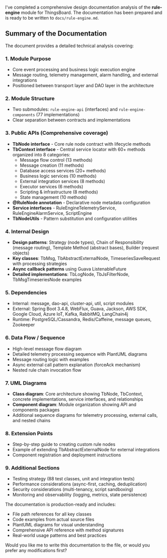 I've completed a comprehensive design documentation analysis of the **rule-engine** module for ThingsBoard. The documentation has been prepared and is ready to be written to `docs/rule-engine.md`.

## Summary of the Documentation

The document provides a detailed technical analysis covering:

### 1. **Module Purpose**
- Core event processing and business logic execution engine
- Message routing, telemetry management, alarm handling, and external integrations
- Positioned between transport layer and DAO layer in the architecture

### 2. **Module Structure**
- Two submodules: `rule-engine-api` (interfaces) and `rule-engine-components` (77 implementations)
- Clear separation between contracts and implementations

### 3. **Public APIs** (Comprehensive coverage)
- **TbNode interface** - Core rule node contract with lifecycle methods
- **TbContext interface** - Central service locator with 60+ methods organized into 8 categories:
  - Message flow control (13 methods)
  - Message creation (11 methods)
  - Database access services (20+ methods)
  - Business logic services (10 methods)
  - External integration services (8 methods)
  - Executor services (6 methods)
  - Scripting & infrastructure (8 methods)
  - State management (10 methods)
- **@RuleNode annotation** - Declarative node metadata configuration
- **Service interfaces** - RuleEngineTelemetryService, RuleEngineAlarmService, ScriptEngine
- **TbNodeUtils** - Pattern substitution and configuration utilities

### 4. **Internal Design**
- **Design patterns**: Strategy (node types), Chain of Responsibility (message routing), Template Method (abstract bases), Builder (request objects)
- **Key classes**: TbMsg, TbAbstractExternalNode, TimeseriesSaveRequest with processing strategies
- **Async callback patterns** using Guava ListenableFuture
- **Detailed implementations**: TbLogNode, TbJsFilterNode, TbMsgTimeseriesNode examples

### 5. **Dependencies**
- Internal: message, dao-api, cluster-api, util, script modules
- External: Spring Boot 3.4.8, WebFlux, Guava, Jackson, AWS SDK, Google Cloud, Azure IoT, Kafka, RabbitMQ, LangChain4j
- Runtime: PostgreSQL/Cassandra, Redis/Caffeine, message queues, Zookeeper

### 6. **Data Flow / Sequence**
- High-level message flow diagram
- Detailed telemetry processing sequence with PlantUML diagrams
- Message routing logic with examples
- Async external call pattern explanation (forceAck mechanism)
- Nested rule chain invocation flow

### 7. **UML Diagrams**
- **Class diagram**: Core architecture showing TbNode, TbContext, concrete implementations, service interfaces, and relationships
- **Component diagram**: Module organization showing API and components packages
- Additional sequence diagrams for telemetry processing, external calls, and nested chains

### 8. **Extension Points**
- Step-by-step guide to creating custom rule nodes
- Example of extending TbAbstractExternalNode for external integrations
- Component registration and deployment instructions

### 9. **Additional Sections**
- Testing strategy (88 test classes, unit and integration tests)
- Performance considerations (async-first, caching, deduplication)
- Security considerations (multi-tenancy, script sandboxing)
- Monitoring and observability (logging, metrics, state persistence)

The documentation is production-ready and includes:
- File path references for all key classes
- Code examples from actual source files
- PlantUML diagrams for visual understanding
- Comprehensive API reference with method signatures
- Real-world usage patterns and best practices

Would you like me to write this documentation to the file, or would you prefer any modifications first?
